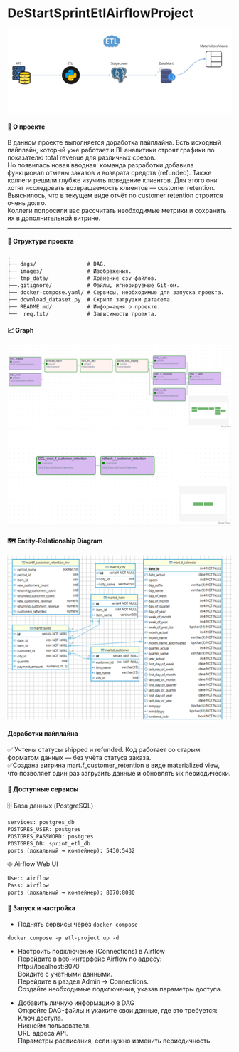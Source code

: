 # DeStartSprintEtlAirflowProject
![etl_image](/images/etl_image.jpg)

#### 🧾 О проекте  
В данном проекте выполняется доработка пайплайна.
Есть исходный пайплайн, который уже работает и BI-аналитики строят графики по показателю total revenue для различных срезов.  
Но появилась новая вводная: команда разработки добавила функционал отмены заказов и возврата средств (refunded).
Также коллеги решили глубже изучить поведение клиентов. Для этого они хотят исследовать возвращаемость клиентов — customer retention.  
Выяснилось, что в текущем виде отчёт по customer retention строится очень долго.  
Коллеги попросили вас рассчитать необходимые метрики и сохранить их в дополнительной витрине.  

---

#### 📁 Структура проекта

```
.
├── dags/                # DAG.
├── images/              # Изображения.
├── tmp_data/            # Хранение csv файлов.
├──.gitignore/           # Файлы, игнорируемые Git-ом.
├── docker-compose.yaml/ # Сервисы, необходимые для запуска проекта.
├── download_dataset.py  # Скрипт загрузки датасета.
├── README.md/           # Информация о проекте.
└──  req.txt/            # Зависимости проекта.
```

#### 📈 Graph
![graph](/images/dags.png)
![view](/images/dag_view.png)

#### 🗺️ Entity-Relationship Diagram
![mart](/images/mart.png)

#### Доработки пайплайна  
✅ Учтены статусы shipped и refunded.
Код работает со старым форматом данных — без учёта статуса заказа.  
✅Создана витрина mart.f_customer_retention в виде materialized view, что позволяет один раз загрузить данные и обновлять их периодически.  

#### 🔌 Доступные сервисы  
🗄️ База данных (PostgreSQL)

    services: postgres_db
    POSTGRES_USER: postgres
    POSTGRES_PASSWORD: postgres
    POSTGRES_DB: sprint_etl_db
    ports (локальный → контейнер): 5430:5432  

🌐 Airflow Web UI

    User: airflow
    Pass: airflow
    ports (локальный → контейнер): 8070:8080

#### 🐳 Запуск и настройка  
- Поднять сервисы через `docker-compose`  
~~~
docker compose -p etl-project up -d
~~~
- Настроить подключение (Connections) в Airflow  
    Перейдите в веб-интерфейс Airflow по адресу:  
    http://localhost:8070  
    Войдите с учётными данными.   
    Перейдите в раздел Admin → Connections.  
    Создайте необходимые подключения, указав параметры доступа.  

- Добавить личную информацию в DAG  
Откройте DAG-файлы и укажите свои данные, где это требуется:  
    Ключ доступа.  
    Никнейм пользователя.  
    URL-адреса API.  
    Параметры расписания, если нужно изменить периодичность.


























